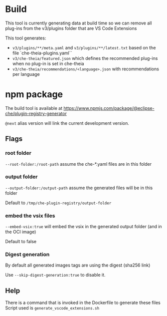 # Build

This tool is currently generating data at build time so we can remove all plug-ins from the v3/plugins folder that are VS Code Extensions

This tool generates:
- `v3/plugins/**/meta.yaml` and `v3/plugins/**/latest.txt` based on the file `che-theia-plugins.yaml``
- `v3/che-theia/featured.json` which defines the recommended plug-ins when no plug-in is set in che-theia
- `v3/che-theia/recommendations/<language>.json` with recommendations per language

# npm package

The build tool is available at https://www.npmjs.com/package/@eclipse-che/plugin-registry-generator

`@next` alias version will link the current development version.

## Flags
    
### root folder
`--root-folder:/root-path` assume the che-*.yaml files are in this folder

### output folder
`--output-folder:/output-path` assume the generated files will be in this folder

Default to `/tmp/che-plugin-registry/output-folder`

### embed the vsix files
`--embed-vsix:true` will embed the vsix in the generated output folder (and in the OCI image)

Default to false

### Digest generation
By default all generated images tags are using the digest (sha256 link)

Use `--skip-digest-generation:true` to disable it.


## Help

There is a command that is invoked in the Dockerfile to generate these files
Script used is `generate_vscode_extensions.sh` 
